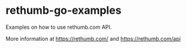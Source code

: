 rethumb-go-examples
=====================

Examples on how to use rethumb.com API.

More information at https://rethumb.com/ and https://rethumb.com/api
